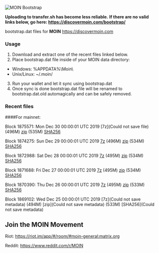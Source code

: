 ![MOIN Bootstrap](https://i.imgur.com/KjM1jMp.jpg)

**Uploading to transfer.sh has become less reliable.**
**If there are no valid links below, go here: https://discovermoin.com/bootstrap/**

bootstrap.dat files for **MOIN** https://discovermoin.com

### Usage

1. Download and extract one of the recent files linked below.
2. Place bootstrap.dat file inside of your MOIN data directory:
 - Windows: %APPDATA%\Moin\
 - Unix/Linux: ~/.moin/
3. Run your wallet and let it sync using bootstrap.dat
4. Once sync is done bootstrap.dat file will be renamed to bootstrap.dat.old automagically and can be safely removed.


### Recent files

####For mainnet:

Block 1875571: Mon Dec 30 00:00:01 UTC 2019 [7z](Could not save file) (496M) [zip]() (535M) [SHA256]()

Block 1874275: Sun Dec 29 00:00:01 UTC 2019 [7z](https://transfer.sh/5GSeS/bootstrap.dat.20191229.7z) (496M) [zip](https://transfer.sh/ooUfG/bootstrap.dat.20191229.zip) (534M) [SHA256](https://transfer.sh/L8AbE/sha256.txt)

Block 1872988: Sat Dec 28 00:00:01 UTC 2019 [7z](https://transfer.sh/cKSmr/bootstrap.dat.20191228.7z) (495M) [zip](https://transfer.sh/FDaQW/bootstrap.dat.20191228.zip) (534M) [SHA256](https://transfer.sh/730N0/sha256.txt)

Block 1871688: Fri Dec 27 00:00:01 UTC 2019 [7z](https://transfer.sh/tnRcT/bootstrap.dat.20191227.7z) (495M) [zip](https://transfer.sh/XNIGt/bootstrap.dat.20191227.zip) (534M) [SHA256](https://transfer.sh/14MXHS/sha256.txt)

Block 1870390: Thu Dec 26 00:00:01 UTC 2019 [7z]() (495M) [zip]() (533M) [SHA256]()

Block 1869102: Wed Dec 25 00:00:01 UTC 2019 [7z](Could not save metadata) (494M) [zip](Could not save metadata) (533M) [SHA256](Could not save metadata)

## Join the MOIN Movement

Riot: https://riot.im/app/#/room/#moin-general:matrix.org

Reddit: https://www.reddit.com/r/MOIN
